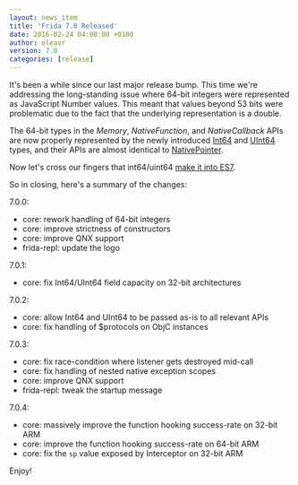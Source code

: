```yaml
---
layout: news_item
title: 'Frida 7.0 Released'
date: 2016-02-24 04:00:00 +0100
author: oleavr
version: 7.0
categories: [release]
---
```


It's been a while since our last major release bump. This time we're addressing
the long-standing issue where 64-bit integers were represented as JavaScript
Number values. This meant that values beyond 53 bits were problematic due to
the fact that the underlying representation is a double.

The 64-bit types in the *Memory*, *NativeFunction*, and *NativeCallback* APIs
are now properly represented by the newly introduced [Int64](/docs/javascript-api/#int64)
and [UInt64](/docs/javascript-api/#uint64) types, and their APIs are almost
identical to [NativePointer](/docs/javascript-api/#nativepointer).

Now let's cross our fingers that int64/uint64 [make it into ES7](https://twitter.com/BrendanEich/status/526826278377099264).

So in closing, here's a summary of the changes:

7.0.0:

- core: rework handling of 64-bit integers
- core: improve strictness of constructors
- core: improve QNX support
- frida-repl: update the logo

7.0.1:

- core: fix Int64/UInt64 field capacity on 32-bit architectures

7.0.2:

- core: allow Int64 and UInt64 to be passed as-is to all relevant APIs
- core: fix handling of $protocols on ObjC instances

7.0.3:

- core: fix race-condition where listener gets destroyed mid-call
- core: fix handling of nested native exception scopes
- core: improve QNX support
- frida-repl: tweak the startup message

7.0.4:

- core: massively improve the function hooking success-rate on 32-bit ARM
- core: improve the function hooking success-rate on 64-bit ARM
- core: fix the `sp` value exposed by Interceptor on 32-bit ARM

Enjoy!
